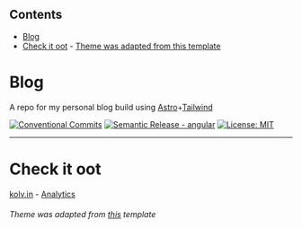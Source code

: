 <!-- START doctoc generated TOC please keep comment here to allow auto update -->
<!-- DON'T EDIT THIS SECTION, INSTEAD RE-RUN doctoc TO UPDATE -->
## Contents

- [Blog](#blog)
- [Check it oot](#check-it-oot)
          - [Theme was adapted from this template](#theme-was-adapted-from-this-template)

<!-- END doctoc generated TOC please keep comment here to allow auto update -->

# Blog

A repo for my personal blog build using [Astro](https://astro.build/)+[Tailwind](https://tailwindcss.com/)


[![Conventional Commits](https://img.shields.io/badge/Conventional%20Commits-1.0.0-%23FE5196?logo=conventionalcommits&logoColor=white)](https://conventionalcommits.org) 
[![Semantic Release - angular](https://img.shields.io/static/v1?label=Semantic+Release&message=angular&color=e10079&logo=semantic-release)](https://github.com/semantic-release/semantic-release) [![License: MIT](https://img.shields.io/badge/License-MIT-yellow.svg)](https://opensource.org/licenses/MIT)
___

# Check it oot

[kolv.in](https://kolv.in) - [Analytics](https://plausible.io/kolv.in)

###### Theme was adapted from [this](https://github.com/chrismwilliams/astro-theme-cactus) template